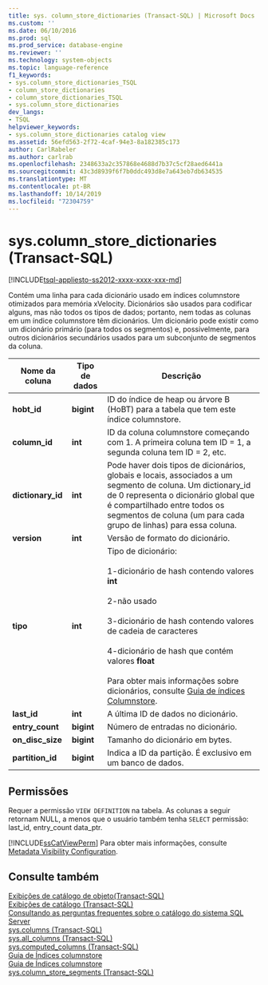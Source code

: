 ```yaml
---
title: sys. column_store_dictionaries (Transact-SQL) | Microsoft Docs
ms.custom: ''
ms.date: 06/10/2016
ms.prod: sql
ms.prod_service: database-engine
ms.reviewer: ''
ms.technology: system-objects
ms.topic: language-reference
f1_keywords:
- sys.column_store_dictionaries_TSQL
- column_store_dictionaries
- column_store_dictionaries_TSQL
- sys.column_store_dictionaries
dev_langs:
- TSQL
helpviewer_keywords:
- sys.column_store_dictionaries catalog view
ms.assetid: 56efd563-2f72-4caf-94e3-8a182385c173
author: CarlRabeler
ms.author: carlrab
ms.openlocfilehash: 2348633a2c357868e4688d7b37c5cf28aed6441a
ms.sourcegitcommit: 43c3d8939f6f7b0ddc493d8e7a643eb7db634535
ms.translationtype: MT
ms.contentlocale: pt-BR
ms.lasthandoff: 10/14/2019
ms.locfileid: "72304759"
---
```

# <a name="syscolumn_store_dictionaries-transact-sql"></a>sys.column_store_dictionaries (Transact-SQL)
[!INCLUDE[tsql-appliesto-ss2012-xxxx-xxxx-xxx-md](../../includes/tsql-appliesto-ss2012-xxxx-xxxx-xxx-md.md)]

  Contém uma linha para cada dicionário usado em índices columnstore otimizados para memória xVelocity. Dicionários são usados para codificar alguns, mas não todos os tipos de dados; portanto, nem todas as colunas em um índice columnstore têm dicionários. Um dicionário pode existir como um dicionário primário (para todos os segmentos) e, possivelmente, para outros dicionários secundários usados para um subconjunto de segmentos da coluna.  
  
|Nome da coluna|Tipo de dados|Descrição|  
|-----------------|---------------|-----------------|  
|**hobt_id**|**bigint**|ID do índice de heap ou árvore B (HoBT) para a tabela que tem este índice columnstore.|  
|**column_id**|**int**|ID da coluna columnstore começando com 1. A primeira coluna tem ID = 1, a segunda coluna tem ID = 2, etc.|  
|**dictionary_id**|**int**|Pode haver dois tipos de dicionários, globais e locais, associados a um segmento de coluna. Um dictionary_id de 0 representa o dicionário global que é compartilhado entre todos os segmentos de coluna (um para cada grupo de linhas) para essa coluna.|  
|**version**|**int**|Versão de formato do dicionário.|  
|**tipo**|**int**|Tipo de dicionário:<br /><br /> 1-dicionário de hash contendo valores **int**<br /><br /> 2-não usado<br /><br /> 3-dicionário de hash contendo valores de cadeia de caracteres<br /><br /> 4-dicionário de hash que contém valores **float**<br /><br /> Para obter mais informações sobre dicionários, consulte [Guia de índices Columnstore](~/relational-databases/indexes/columnstore-indexes-overview.md).|  
|**last_id**|**int**|A última ID de dados no dicionário.|  
|**entry_count**|**bigint**|Número de entradas no dicionário.|  
|**on_disc_size**|**bigint**|Tamanho do dicionário em bytes.|  
|**partition_id**|**bigint**|Indica a ID da partição. É exclusivo em um banco de dados.|  
  
## <a name="permissions"></a>Permissões  
Requer a permissão `VIEW DEFINITION` na tabela. As colunas a seguir retornam NULL, a menos que o usuário também tenha `SELECT` permissão: last_id, entry_count data_ptr.  
  
 [!INCLUDE[ssCatViewPerm](../../includes/sscatviewperm-md.md)] Para obter mais informações, consulte [Metadata Visibility Configuration](../../relational-databases/security/metadata-visibility-configuration.md).  
  
## <a name="see-also"></a>Consulte também  
 [Exibições de catálogo de objeto&#40;Transact-SQL&#41;](../../relational-databases/system-catalog-views/object-catalog-views-transact-sql.md)   
 [Exibições de catálogo &#40;Transact-SQL&#41;](../../relational-databases/system-catalog-views/catalog-views-transact-sql.md)   
 [Consultando as perguntas frequentes sobre o catálogo do sistema SQL Server](../../relational-databases/system-catalog-views/querying-the-sql-server-system-catalog-faq.md)   
 [sys.columns &#40;Transact-SQL&#41;](../../relational-databases/system-catalog-views/sys-columns-transact-sql.md)   
 [sys.all_columns &#40;Transact-SQL&#41;](../../relational-databases/system-catalog-views/sys-all-columns-transact-sql.md)   
 [sys.computed_columns &#40;Transact-SQL&#41;](../../relational-databases/system-catalog-views/sys-computed-columns-transact-sql.md)   
 [Guia de Índices columnstore](~/relational-databases/indexes/columnstore-indexes-overview.md)   
 [Guia de Índices columnstore](~/relational-databases/indexes/columnstore-indexes-overview.md)   
 [sys.column_store_segments &#40;Transact-SQL&#41;](../../relational-databases/system-catalog-views/sys-column-store-segments-transact-sql.md)  
  
  

